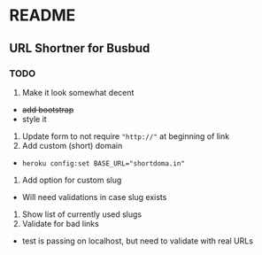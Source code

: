# README

## URL Shortner for Busbud

### TODO
1. Make it look somewhat decent
  - ~~add bootstrap~~
  - style it 
1. Update form to not require `"http://"` at beginning of link
1. Add custom (short) domain 
  - `heroku config:set BASE_URL="shortdoma.in"`
1. Add option for custom slug
  - Will need validations in case slug exists
1. Show list of currently used slugs
1. Validate for bad links 
  - test is passing on localhost, but need to validate with real URLs


